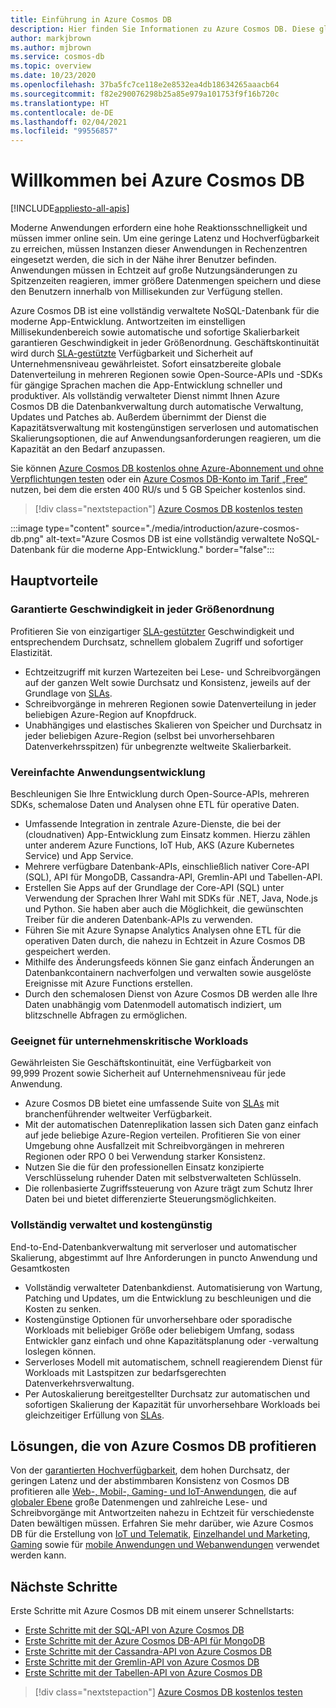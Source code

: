 ```yaml
---
title: Einführung in Azure Cosmos DB
description: Hier finden Sie Informationen zu Azure Cosmos DB. Diese global verteilte Datenbank mit mehreren Modellen ist für geringe Wartezeiten, flexible Skalierbarkeit und Hochverfügbarkeit konzipiert und bietet native Unterstützung für NoSQL-Daten.
author: markjbrown
ms.author: mjbrown
ms.service: cosmos-db
ms.topic: overview
ms.date: 10/23/2020
ms.openlocfilehash: 37ba5fc7ce118e2e8532ea4db18634265aaacb64
ms.sourcegitcommit: f82e290076298b25a85e979a101753f9f16b720c
ms.translationtype: HT
ms.contentlocale: de-DE
ms.lasthandoff: 02/04/2021
ms.locfileid: "99556857"
---
```

# <a name="welcome-to-azure-cosmos-db"></a>Willkommen bei Azure Cosmos DB
[!INCLUDE[appliesto-all-apis](includes/appliesto-all-apis.md)]

Moderne Anwendungen erfordern eine hohe Reaktionsschnelligkeit und müssen immer online sein. Um eine geringe Latenz und Hochverfügbarkeit zu erreichen, müssen Instanzen dieser Anwendungen in Rechenzentren eingesetzt werden, die sich in der Nähe ihrer Benutzer befinden. Anwendungen müssen in Echtzeit auf große Nutzungsänderungen zu Spitzenzeiten reagieren, immer größere Datenmengen speichern und diese den Benutzern innerhalb von Millisekunden zur Verfügung stellen.

Azure Cosmos DB ist eine vollständig verwaltete NoSQL-Datenbank für die moderne App-Entwicklung. Antwortzeiten im einstelligen Millisekundenbereich sowie automatische und sofortige Skalierbarkeit garantieren Geschwindigkeit in jeder Größenordnung. Geschäftskontinuität wird durch [SLA-gestützte](https://azure.microsoft.com/support/legal/sla/cosmos-db) Verfügbarkeit und Sicherheit auf Unternehmensniveau gewährleistet. Sofort einsatzbereite globale Datenverteilung in mehreren Regionen sowie Open-Source-APIs und -SDKs für gängige Sprachen machen die App-Entwicklung schneller und produktiver. Als vollständig verwalteter Dienst nimmt Ihnen Azure Cosmos DB die Datenbankverwaltung durch automatische Verwaltung, Updates und Patches ab. Außerdem übernimmt der Dienst die Kapazitätsverwaltung mit kostengünstigen serverlosen und automatischen Skalierungsoptionen, die auf Anwendungsanforderungen reagieren, um die Kapazität an den Bedarf anzupassen.

Sie können [Azure Cosmos DB kostenlos ohne Azure-Abonnement und ohne Verpflichtungen testen](https://azure.microsoft.com/try/cosmosdb/) oder ein [Azure Cosmos DB-Konto im Tarif „Free“](optimize-dev-test.md#azure-cosmos-db-free-tier) nutzen, bei dem die ersten 400 RU/s und 5 GB Speicher kostenlos sind.

> [!div class="nextstepaction"]
> [Azure Cosmos DB kostenlos testen](https://azure.microsoft.com/try/cosmosdb/)

:::image type="content" source="./media/introduction/azure-cosmos-db.png" alt-text="Azure Cosmos DB ist eine vollständig verwaltete NoSQL-Datenbank für die moderne App-Entwicklung." border="false":::

## <a name="key-benefits"></a>Hauptvorteile

### <a name="guaranteed-speed-at-any-scale"></a>Garantierte Geschwindigkeit in jeder Größenordnung

Profitieren Sie von einzigartiger [SLA-gestützter](https://azure.microsoft.com/support/legal/sla/cosmos-db) Geschwindigkeit und entsprechendem Durchsatz, schnellem globalem Zugriff und sofortiger Elastizität.

- Echtzeitzugriff mit kurzen Wartezeiten bei Lese- und Schreibvorgängen auf der ganzen Welt sowie Durchsatz und Konsistenz, jeweils auf der Grundlage von [SLAs](https://azure.microsoft.com/support/legal/sla/cosmos-db).
- Schreibvorgänge in mehreren Regionen sowie Datenverteilung in jeder beliebigen Azure-Region auf Knopfdruck.
- Unabhängiges und elastisches Skalieren von Speicher und Durchsatz in jeder beliebigen Azure-Region (selbst bei unvorhersehbaren Datenverkehrsspitzen) für unbegrenzte weltweite Skalierbarkeit.

### <a name="simplified-application-development"></a>Vereinfachte Anwendungsentwicklung

Beschleunigen Sie Ihre Entwicklung durch Open-Source-APIs, mehreren SDKs, schemalose Daten und Analysen ohne ETL für operative Daten.

- Umfassende Integration in zentrale Azure-Dienste, die bei der (cloudnativen) App-Entwicklung zum Einsatz kommen. Hierzu zählen unter anderem Azure Functions, IoT Hub, AKS (Azure Kubernetes Service) und App Service.
- Mehrere verfügbare Datenbank-APIs, einschließlich nativer Core-API (SQL), API für MongoDB, Cassandra-API, Gremlin-API und Tabellen-API.
- Erstellen Sie Apps auf der Grundlage der Core-API (SQL) unter Verwendung der Sprachen Ihrer Wahl mit SDKs für .NET, Java, Node.js und Python. Sie haben aber auch die Möglichkeit, die gewünschten Treiber für die anderen Datenbank-APIs zu verwenden.
- Führen Sie mit Azure Synapse Analytics Analysen ohne ETL für die operativen Daten durch, die nahezu in Echtzeit in Azure Cosmos DB gespeichert werden.
- Mithilfe des Änderungsfeeds können Sie ganz einfach Änderungen an Datenbankcontainern nachverfolgen und verwalten sowie ausgelöste Ereignisse mit Azure Functions erstellen.
- Durch den schemalosen Dienst von Azure Cosmos DB werden alle Ihre Daten unabhängig vom Datenmodell automatisch indiziert, um blitzschnelle Abfragen zu ermöglichen.

### <a name="mission-critical-ready"></a>Geeignet für unternehmenskritische Workloads

Gewährleisten Sie Geschäftskontinuität, eine Verfügbarkeit von 99,999 Prozent sowie Sicherheit auf Unternehmensniveau für jede Anwendung.

- Azure Cosmos DB bietet eine umfassende Suite von [SLAs](https://azure.microsoft.com/support/legal/sla/cosmos-db) mit branchenführender weltweiter Verfügbarkeit.
- Mit der automatischen Datenreplikation lassen sich Daten ganz einfach auf jede beliebige Azure-Region verteilen. Profitieren Sie von einer Umgebung ohne Ausfallzeit mit Schreibvorgängen in mehreren Regionen oder RPO 0 bei Verwendung starker Konsistenz.
- Nutzen Sie die für den professionellen Einsatz konzipierte Verschlüsselung ruhender Daten mit selbstverwalteten Schlüsseln.
- Die rollenbasierte Zugriffssteuerung von Azure trägt zum Schutz Ihrer Daten bei und bietet differenzierte Steuerungsmöglichkeiten.

### <a name="fully-managed-and-cost-effective"></a>Vollständig verwaltet und kostengünstig

End-to-End-Datenbankverwaltung mit serverloser und automatischer Skalierung, abgestimmt auf Ihre Anforderungen in puncto Anwendung und Gesamtkosten

- Vollständig verwalteter Datenbankdienst. Automatisierung von Wartung, Patching und Updates, um die Entwicklung zu beschleunigen und die Kosten zu senken.
- Kostengünstige Optionen für unvorhersehbare oder sporadische Workloads mit beliebiger Größe oder beliebigem Umfang, sodass Entwickler ganz einfach und ohne Kapazitätsplanung oder -verwaltung loslegen können.
- Serverloses Modell mit automatischem, schnell reagierendem Dienst für Workloads mit Lastspitzen zur bedarfsgerechten Datenverkehrsverwaltung.
- Per Autoskalierung bereitgestellter Durchsatz zur automatischen und sofortigen Skalierung der Kapazität für unvorhersehbare Workloads bei gleichzeitiger Erfüllung von [SLAs](https://azure.microsoft.com/support/legal/sla/cosmos-db).

## <a name="solutions-that-benefit-from-azure-cosmos-db"></a>Lösungen, die von Azure Cosmos DB profitieren

Von der [garantierten Hochverfügbarkeit](https://azure.microsoft.com/support/legal/sla/cosmos-db/), dem hohen Durchsatz, der geringen Latenz und der abstimmbaren Konsistenz von Cosmos DB profitieren alle [Web-, Mobil-, Gaming- und IoT-Anwendungen](use-cases.md), die auf [globaler Ebene](distribute-data-globally.md) große Datenmengen und zahlreiche Lese- und Schreibvorgänge mit Antwortzeiten nahezu in Echtzeit für verschiedenste Daten bewältigen müssen. Erfahren Sie mehr darüber, wie Azure Cosmos DB für die Erstellung von [IoT und Telematik](use-cases.md#iot-and-telematics), [Einzelhandel und Marketing](use-cases.md#retail-and-marketing), [Gaming](use-cases.md#gaming) sowie für [mobile Anwendungen und Webanwendungen](use-cases.md#web-and-mobile-applications) verwendet werden kann.

## <a name="next-steps"></a>Nächste Schritte

Erste Schritte mit Azure Cosmos DB mit einem unserer Schnellstarts:

- [Erste Schritte mit der SQL-API von Azure Cosmos DB](create-sql-api-dotnet.md)
- [Erste Schritte mit der Azure Cosmos DB-API für MongoDB](create-mongodb-nodejs.md)
- [Erste Schritte mit der Cassandra-API von Azure Cosmos DB](create-cassandra-dotnet.md)
- [Erste Schritte mit der Gremlin-API von Azure Cosmos DB](create-graph-dotnet.md)
- [Erste Schritte mit der Tabellen-API von Azure Cosmos DB](create-table-dotnet.md)

> [!div class="nextstepaction"]
> [Azure Cosmos DB kostenlos testen](https://azure.microsoft.com/try/cosmosdb/)
